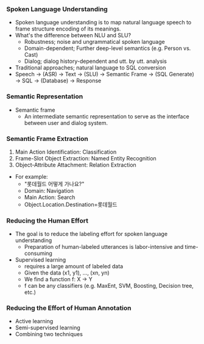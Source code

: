 ### Spoken Language Understanding

* Spoken language understanding is to map natural language speech to frame structure encoding of its meanings.
* What's the difference between NLU and SLU?
    * Robustness; noise and ungrammatical spoken language
    * Domain-dependent; Further deep-level semantics (e.g. Person vs. Cast)
    * Dialog; dialog history-dependent and utt. by utt. analysis
* Traditional approaches; natural language to SQL conversion
* Speech → (ASR) → Text → (SLU) → Semantic Frame → (SQL Generate) → SQL → (Database) → Response

### Semantic Representation

* Semantic frame
    * An intermediate semantic representation to serve as the interface between user and dialog system.

### Semantic Frame Extraction

1) Main Action Identification: Classification
2) Frame-Slot Object Extraction: Named Entity Recognition
3) Object-Attribute Attachment: Relation Extraction
* For example:
    * "롯데월드 어떻게 가나요?"
    * Domain: Navigation
    * Main Action: Search
    * Object.Location.Destination=롯데월드

### Reducing the Human Effort

* The goal is to reduce the labeling effort for spoken language understanding
    * Preparation of human-labeled utterances is labor-intensive and time-consuming
* Supervised learning
    * requires a large amount of labeled data
    * Given the data (x1, y1), ..., (xn, yn)
    * We find a function f: X → Y
    * f can be any classifiers (e.g. MaxEnt, SVM, Boosting, Decision tree, etc.)

### Reducing the Effort of Human Annotation

* Active learning
* Semi-supervised learning
* Combining two techniques
